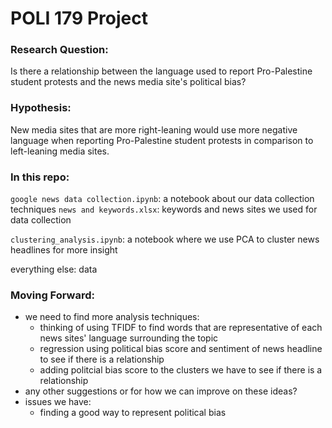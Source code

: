 #  POLI 179 Project


### Research Question: 
Is there a relationship between the language used to report Pro-Palestine student protests and the news media site's political bias?

### Hypothesis: 
New media sites that are more right-leaning would use more negative language when reporting Pro-Palestine student protests in comparison to left-leaning media sites. 


### In this repo: 

`google news data collection.ipynb`: a notebook about our data collection techniques
`news and keywords.xlsx`: keywords and news sites we used for data collection

`clustering_analysis.ipynb`: a notebook where we use PCA to cluster news headlines for more insight

everything else: data


### Moving Forward: 

* we need to find more analysis techniques: 
   - thinking of using TFIDF to find words that are representative of each news sites' language surrounding the topic
   - regression using political bias score and sentiment of news headline to see if there is a relationship 
   - adding politcial bias score to the clusters we have to see if there is a relationship 
* any other suggestions or for how we can improve on these ideas?
* issues we have: 
   - finding a good way to represent political bias
   